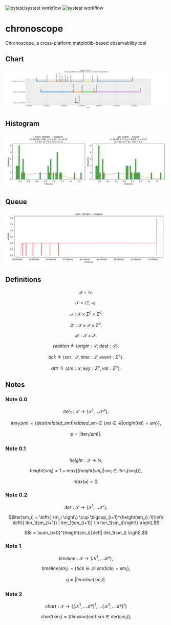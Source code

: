![pytest/systest workflow](https://github.com/just-now/chronoscope/actions/workflows/python-package.yml/badge.svg)
![systest workflow](https://github.com/just-now/chronoscope/actions/workflows/makefile.yml/badge.svg)

# chronoscope
Chronoscope, a cross-platform matplotlib-based observability tool

## Chart
![alt text](https://github.com/just-now/chronoscope/blob/master/img/chart1.png)

## Histogram
![alt text](https://github.com/just-now/chronoscope/blob/master/img/hist.svg)

## Queue
![alt text](https://github.com/just-now/chronoscope/blob/master/img/queue.svg)

## Definitions

```math
\mathcal{S} \subset \mathbb{N}.
```

```math
\mathcal{T} = \left\langle  \mathbb{T},\prec   \right\rangle.
```

```math
\mathcal{A}:\mathcal{S}\times\Sigma^{c}\times\Sigma^{c}.
```

```math
\mathcal{K}:\mathcal{S}\times\mathcal{S}\times\Sigma^{c}.
```

```math
\mathcal{R}:\mathcal{S}\times\mathcal{S}.
```

```math
relation \triangleq \left\langle origin: \mathcal{S}, dest: \mathcal{S} \right\rangle.
```

```math
tick \triangleq \left\langle sm: \mathcal{S}, time: \mathcal{T}, event: \Sigma^{c} \right\rangle.
```

```math
attr \triangleq \left\langle sm: \mathcal{S}, key: \Sigma^{c}, val: \Sigma^{c} \right\rangle.
```

## Notes

### Note 0.0
```math
iter_1: \mathcal{S} \to \left\{ \mathcal{S^{1}}, ... \mathcal{S^{p}} \right\},
```

```math
iter_1(sm) = \left\{ dest(related\_sm) | related\_sm \in \left\{ rel \in \mathcal{R} | origin(rel) = sm \right\}  \right\},
```

```math
p = \left| iter_1(sm) \right|.
```

### Note 0.1
```math
height: \mathcal{S} \to \mathbb{N},
```

```math
height(sm_i) = 1 + max(\left\{ height(sm_i) | sm_i \in iter_1(sm_i) \right\}),
```

```math
max(\varnothing) = 0.
```

### Note 0.2

```math
 iter: \mathcal{S} \to \left\{ \mathcal{S^{1}}, ... \mathcal{S^{r}} \right\},
```

```math
iter(sm_i) = \left\{ sm_i \right\} \cup \bigcup_{i=1}^{height(sm_i)-1}\left( \left\{ iter_1(sm_{i+1}) | iter_1(sm_{i+1}) \in iter_1(sm_i)\right\} \right),
```

```math
r = \sum_{i=0}^{height(sm_i)}\left| iter_1(sm_i) \right|.
```

### Note 1
```math
timeline: \mathcal{S} \to \left\{ \mathcal{K^{1}}, ... \mathcal{K^{q}} \right\},
```

```math
timeline(sm_i) = \left\{ tick \in \mathcal{K} | sm(tick)=sm_i \right\},
```

```math
q=\left| timeline(sm_i) \right|.
```

### Note 2
```math
chart: \mathcal{S} \to \left\{   \left\{ \mathcal{K^{1}}, ... \mathcal{K^{q}} \right\}^{1}, ... \left\{ \mathcal{K^{1}}, ... \mathcal{K^{q}} \right\}^{r}    \right\}
```

```math
chart(sm_i) = \left\{ timeline(sm) | sm \in iter(sm_i) \right\},
```
